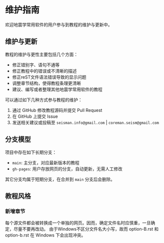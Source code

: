 # 维护指南

欢迎地震学常用软件的用户参与到教程的维护与更新中。

## 维护与更新

教程的维护与更性主要包括几个方面：

- 修正错别字、语句不通等
- 修正教程中的错误或不清晰的描述
- 修正reST文件语法错误导致的显示问题
- 调整章节结构，使得教程条理更清晰
- 建议、编写或者整理其他地震学常用软件的教程

可以通过如下几种方式参与教程的维护：

1. 通过 GitHub 修改教程源码并提交 Pull Request
2. 在 GitHub 上提交 Issue
3. 发送相关建议或投稿至 `seisman.info@gmail.com` | `coreman.seism@gmail.com`

## 分支模型

项目中存在如下长期分支：

- `main`: 主分支，对应最新版本的教程
- `gh-pages`: 用户存放网页的分支，自动更新，无需人工修改

其它分支均属于短期分支，在合并到 `main` 分支后会删除。

## 教程风格

### 新增章节

每个源文件都会被转换成一个单独的网页。因而，确定文件名时应慎重，一旦确定，尽量不要再改动。
由于Windows不区分文件名大小写，故而 option-B.rst 和 option-b.rst 在 Windows 下会出现冲突。

